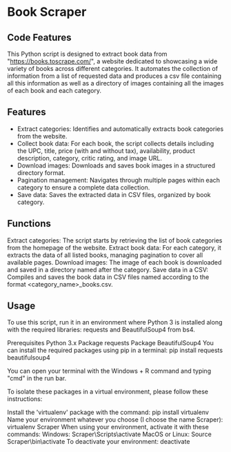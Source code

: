 # Book Scraper

## Code Features

This Python script is designed to extract book data from "https://books.toscrape.com/", a website dedicated to showcasing a wide variety of books across different categories. It automates the collection of information from a list of requested data and produces a csv file containing all this information as well as a directory of images containing all the images of each book and each category. 

## Features

- Extract categories: Identifies and automatically extracts book categories from the website.
- Collect book data: For each book, the script collects details including the UPC, title, price (with and without tax), availability, product description, category, critic rating, and image URL.
- Download images: Downloads and saves book images in a structured directory format.
- Pagination management: Navigates through multiple pages within each category to ensure a complete data collection.
- Save data: Saves the extracted data in CSV files, organized by book category.

## Functions

Extract categories: The script starts by retrieving the list of book categories from the homepage of the website.
Extract book data: For each category, it extracts the data of all listed books, managing pagination to cover all available pages.
Download images: The image of each book is downloaded and saved in a directory named after the category.
Save data in a CSV: Compiles and saves the book data in CSV files named according to the format <category_name>_books.csv.

## Usage

To use this script, run it in an environment where Python 3 is installed along with the required libraries: requests and BeautifulSoup4 from bs4.

Prerequisites
Python 3.x
Package requests
Package BeautifulSoup4
You can install the required packages using pip in a terminal: pip install requests beautifulsoup4

You can open your terminal with the Windows + R command and typing "cmd" in the run bar.

To isolate these packages in a virtual environment, please follow these instructions:

Install the 'virtualenv' package with the command: pip install virtualenv
Name your environment whatever you choose (I choose the name Scraper): virtualenv Scraper
When using your environment, activate it with these commands:
Windows: Scraper\Scripts\activate
MacOS or Linux: Source Scraper\bin\activate
To deactivate your environment: deactivate
